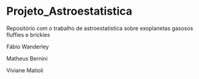 # Projeto_Astroestatistica
Repositório com o trabalho de astroestatística sobre exoplanetas gasosos fluffies e brickies 

Fábio Wanderley

Matheus Bernini

Viviane Matioli
